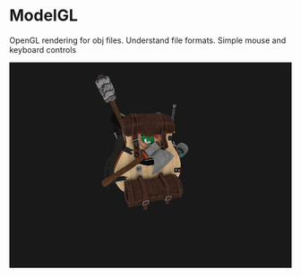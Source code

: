 # ModelGL

OpenGL rendering for obj files. Understand file formats.
Simple mouse and keyboard controls

![screenshot](https://github.com/dubtcs/ModelGL/blob/master/ModelGL/data/screenshot.png?raw=true)
